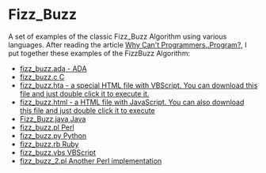 # Fizz_Buzz
A set of examples of the classic Fizz_Buzz Algorithm using various languages.
After reading the article [Why Can't Programmers..Program?](https://blog.codinghorror.com/why-cant-programmers-program/), I put together these examples of the FizzBuzz Algorithm:
- [fizz_buzz.ada - ADA](https://github.com/elderdo/Fizz_Buzz/blob/main/fizz_buzz.ada)
- [fizz_buzz.c  C](https://github.com/elderdo/Fizz_Buzz/blob/main/fizz_buzz.c)
- [fizz_buzz.hta - a special HTML file with VBScript. You can download this file and just double click it to execute it.](https://github.com/elderdo/Fizz_Buzz/blob/main/fizz_buzz.hta)
- [fizz_buzz.html - a HTML file with JavaScript. You can also download this file and just double click it to execute](https://github.com/elderdo/Fizz_Buzz/blob/main/fizz_buzz.html)
- [Fizz_Buzz.java  Java](https://github.com/elderdo/Fizz_Buzz/blob/main/Fizz_Buzz.java)
- [fizz_buzz.pl  Perl](https://github.com/elderdo/Fizz_Buzz/blob/main/fizz_buzz.pl)
- [fizz_buzz.py  Python](https://github.com/elderdo/Fizz_Buzz/blob/main/fizz_buzz.py)
- [fizz_buzz.rb  Ruby](https://github.com/elderdo/Fizz_Buzz/blob/main/fizz_buzz.rb)
- [fizz_buzz.vbs VBScript](https://github.com/elderdo/Fizz_Buzz/blob/main/fizz_buzz.vbs)
- [fizz_buzz_2.pl Another Perl implementation](https://github.com/elderdo/Fizz_Buzz/blob/main/fizz_buzz_2.pl)
